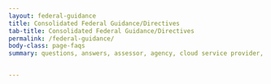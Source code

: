 ```yaml
---
layout: federal-guidance
title: Consolidated Federal Guidance/Directives
tab-title: Consolidated Federal Guidance/Directives
permalink: /federal-guidance/
body-class: page-faqs
summary: questions, answers, assessor, agency, cloud service provider, PMO, JAB, authorization, authorization process, cloud, cloud service offerings, cybersecurity, security review, FAQs, FAQ, frequently asked questions, search, keyword, topics, general, continuous monitoring, federal agencies, third party assessment organizations, FedRAMP, why, what, how, when, security, P-ATO, ATO, CSPs, stakeholders, help 


---
```


